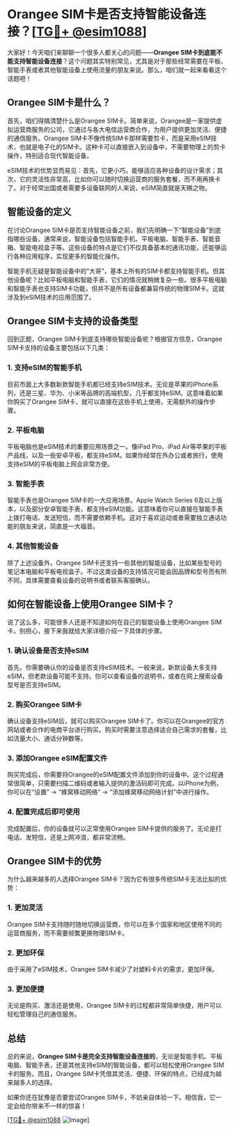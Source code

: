 # Orangee SIM卡是否支持智能设备连接？[[TG💪+ @esim1088](https://t.me/s/esim1088)]

大家好！今天咱们来聊聊一个很多人都关心的问题——**Orangee SIM卡到底能不能支持智能设备连接**？这个问题其实特别常见，尤其是对于那些经常需要在平板、智能手表或者其他智能设备上使用流量的朋友来说。那么，咱们就一起来看看这个话题吧！

## Orangee SIM卡是什么？

首先，咱们得搞清楚什么是Orangee SIM卡。简单来说，Orangee是一家提供虚拟运营商服务的公司，它通过与各大电信运营商合作，为用户提供更加灵活、便捷的通信服务。Orangee SIM卡不像传统SIM卡那样需要剪卡，而是采用eSIM技术，也就是电子化的SIM卡。这种卡可以直接嵌入到设备中，不需要物理上的剪卡操作，特别适合现代智能设备。

eSIM技术的优势显而易见：首先，它更小巧，能够适应各种设备的设计需求；其次，它的灵活性非常高，比如你可以随时切换运营商的服务套餐，而不用再换卡了。对于经常出国或者需要多设备联网的人来说，eSIM简直就是天赐之物。

## 智能设备的定义

在讨论Orangee SIM卡是否支持智能设备之前，我们先明确一下“智能设备”到底指哪些设备。通常来说，智能设备包括智能手机、平板电脑、智能手表、智能音箱、智能电视盒子等。这些设备的特点是它们不仅具备基本的通讯功能，还能够运行各种应用程序，实现更多的智能化操作。

智能手机无疑是智能设备中的“大哥”，基本上所有的SIM卡都支持智能手机。但其他设备呢？比如平板电脑和智能手表，它们的情况就稍微复杂一些。很多平板电脑和智能手表也支持SIM卡功能，但并不是所有设备都兼容传统的物理SIM卡。这就涉及到eSIM技术的应用范围了。

## Orangee SIM卡支持的设备类型

回到正题，Orangee SIM卡到底支持哪些智能设备呢？根据官方信息，Orangee SIM卡支持的设备主要包括以下几类：

### 1. 支持eSIM的智能手机
目前市面上大多数新款智能手机都已经支持eSIM技术。无论是苹果的iPhone系列，还是三星、华为、小米等品牌的高端机型，几乎都支持eSIM。这意味着如果你购买了Orangee SIM卡，就可以直接在这些手机上使用，无需额外的操作步骤。

### 2. 平板电脑
平板电脑也是eSIM技术的重要应用场景之一。像iPad Pro、iPad Air等苹果的平板产品线，以及一些安卓平板，都支持eSIM。如果你经常在外办公或者旅行，使用支持eSIM的平板电脑上网会非常方便。

### 3. 智能手表
智能手表也是Orangee SIM卡的一大应用场景。Apple Watch Series 6及以上版本，以及部分安卓智能手表，都支持eSIM功能。这意味着你可以直接在智能手表上拨打电话、发送短信，而不需要依赖手机。这对于喜欢运动或者需要独立通话功能的朋友来说，简直是一大福音。

### 4. 其他智能设备
除了上述设备外，Orangee SIM卡还支持一些其他的智能设备，比如某些型号的笔记本电脑和平板电视盒子。不过这类设备的支持情况可能会因品牌和型号而有所不同，具体需要查看设备的说明书或者联系客服确认。

## 如何在智能设备上使用Orangee SIM卡？

说了这么多，可能很多人还是不知道如何在自己的智能设备上使用Orangee SIM卡。别担心，接下来我就给大家详细介绍一下具体的步骤。

### 1. 确认设备是否支持eSIM
首先，你需要确认你的设备是否支持eSIM技术。一般来说，新款设备大多支持eSIM，但老款设备可能不支持。你可以查看设备的说明书，或者在网上搜索设备型号是否支持eSIM。

### 2. 购买Orangee SIM卡
确认设备支持eSIM后，就可以购买Orangee SIM卡了。你可以在Orangee的官方网站或者合作的电商平台进行购买。购买时需要注意选择适合自己需求的套餐，比如流量大小、通话分钟数等。

### 3. 添加Orangee eSIM配置文件
购买完成后，你需要将Orangee的eSIM配置文件添加到你的设备中。这个过程通常很简单，只需要扫描二维码或者输入提供的激活码即可完成。以iPhone为例，你可以在“设置” -> “蜂窝移动网络” -> “添加蜂窝移动网络计划”中进行操作。

### 4. 配置完成后即可使用
完成配置后，你的设备就可以正常使用Orangee SIM卡提供的服务了。无论是打电话、发短信，还是上网冲浪，都非常流畅。

## Orangee SIM卡的优势

为什么越来越多的人选择Orangee SIM卡？因为它有很多传统SIM卡无法比拟的优势：

### 1. 更加灵活
Orangee SIM卡支持随时随地切换运营商，你可以在多个国家和地区使用不同的运营商服务，而不需要频繁更换物理SIM卡。

### 2. 更加环保
由于采用了eSIM技术，Orangee SIM卡减少了对塑料卡片的需求，更加环保。

### 3. 更加便捷
无论是购买、激活还是使用，Orangee SIM卡的过程都非常简单快捷，用户可以轻松管理自己的通信服务。

## 总结

总的来说，**Orangee SIM卡是完全支持智能设备连接的**，无论是智能手机、平板电脑、智能手表，还是其他支持eSIM的智能设备，都可以轻松使用Orangee SIM卡的服务。而且，Orangee SIM卡凭借其灵活、便捷、环保的特点，已经成为越来越多人的选择。

如果你还在犹豫是否要尝试Orangee SIM卡，不妨亲自体验一下。相信我，它一定会给你带来不一样的惊喜！

[[TG💪+ @esim1088](https://t.me/s/esim1088) ![Image](https://i.postimg.cc/4NQfJmqS/Snipaste-2025-05-13-00-14-12.png)]